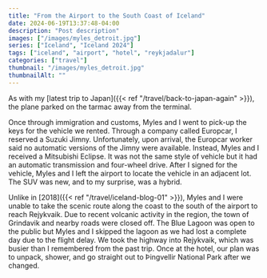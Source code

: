 ```yaml
---
title: "From the Airport to the South Coast of Iceland"
date: 2024-06-19T13:37:48-04:00
description: "Post description"
images: ["/images/myles_detroit.jpg"]
series: ["Iceland", "Iceland 2024"]
tags: ["iceland", "airport", "hotel", "reykjadalur"]
categories: ["travel"]
thumbnail: "/images/myles_detroit.jpg"
thumbnailAlt: ""
---
```


<!-- Landing / leaving airport -->
As with my [latest trip to Japan]({{< ref "/travel/back-to-japan-again" >}}), the plane parked on the tarmac away from the terminal.

Once through immigration and customs, Myles and I went to pick-up the keys for the vehicle we rented. Through a company called Europcar, I reserved a Suzuki Jimny. Unfortunately, upon arrival, the Europcar worker said no automatic versions of the Jimny were available. Instead, Myles and I received a Mitsubishi Eclipse. It was not the same style of vehicle but it had an automatic transmission and four-wheel drive. After I signed for the vehicle, Myles and I left the airport to locate the vehicle in an adjacent lot. The SUV was new, and to my surprise, was a hybrid.

Unlike in [2018]({{< ref "/travel/iceland-blog-01" >}}), Myles and I were unable to take the scenic route along the coast to the south of the airport to reach Rejykvaik. Due to recent volcanic activity in the region, the town of Grindavik and nearby roads were closed off. The Blue Lagoon was open to the public but Myles and I skipped the lagoon as we had lost a complete day due to the flight delay. We took the highway into Rejykvaik, which was busier than I remembered from the past trip. Once at the hotel, our plan was to unpack, shower, and go straight out to Þingvellir National Park after we changed.

<!-- Hotel -->

<!-- Þingvellir -->

<!-- Reykjadalur valley -->

<!-- Gullfoss -->
